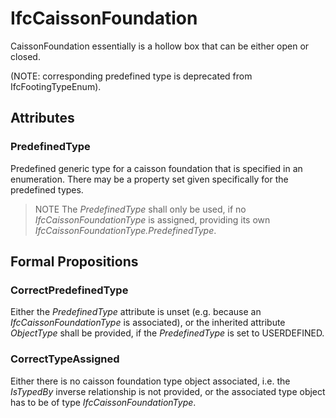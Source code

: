 # IfcCaissonFoundation

CaissonFoundation essentially is a hollow box that can be either open or closed.<!-- end of definition -->

(NOTE: corresponding predefined type is deprecated from IfcFootingTypeEnum).

## Attributes

### PredefinedType
Predefined generic type for a caisson foundation that is specified in an enumeration. There may be a property set given specifically for the predefined types.
> NOTE  The _PredefinedType_ shall only be used, if no _IfcCaissonFoundationType_ is assigned, providing its own _IfcCaissonFoundationType.PredefinedType_.

## Formal Propositions

### CorrectPredefinedType
Either the _PredefinedType_ attribute is unset (e.g. because an _IfcCaissonFoundationType_ is associated), or the inherited attribute _ObjectType_ shall be provided, if the _PredefinedType_ is set to USERDEFINED.

### CorrectTypeAssigned
Either there is no caisson foundation type object associated, i.e. the _IsTypedBy_ inverse relationship is not provided, or the associated type object has to be of type _IfcCaissonFoundationType_.
